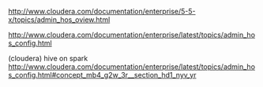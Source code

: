 http://www.cloudera.com/documentation/enterprise/5-5-x/topics/admin_hos_oview.html

http://www.cloudera.com/documentation/enterprise/latest/topics/admin_hos_config.html

(cloudera) hive on spark 
http://www.cloudera.com/documentation/enterprise/latest/topics/admin_hos_config.html#concept_mb4_g2w_3r__section_hd1_nyv_yr

